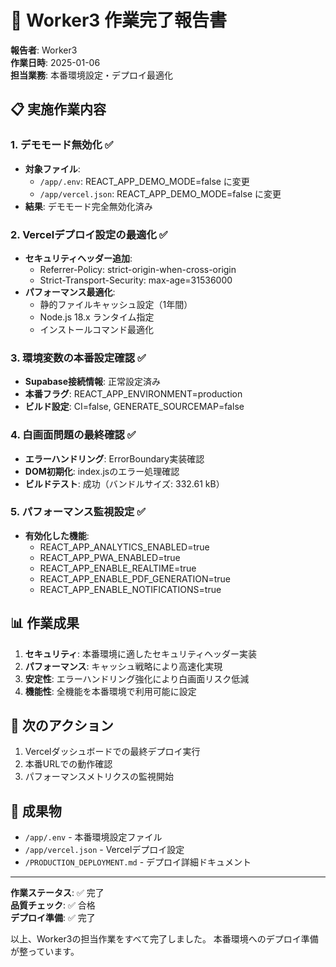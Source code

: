 # 🎯 Worker3 作業完了報告書

**報告者**: Worker3  
**作業日時**: 2025-01-06  
**担当業務**: 本番環境設定・デプロイ最適化

## 📋 実施作業内容

### 1. デモモード無効化 ✅
- **対象ファイル**:
  - `/app/.env`: REACT_APP_DEMO_MODE=false に変更
  - `/app/vercel.json`: REACT_APP_DEMO_MODE=false に変更
- **結果**: デモモード完全無効化済み

### 2. Vercelデプロイ設定の最適化 ✅
- **セキュリティヘッダー追加**:
  - Referrer-Policy: strict-origin-when-cross-origin
  - Strict-Transport-Security: max-age=31536000
- **パフォーマンス最適化**:
  - 静的ファイルキャッシュ設定（1年間）
  - Node.js 18.x ランタイム指定
  - インストールコマンド最適化

### 3. 環境変数の本番設定確認 ✅
- **Supabase接続情報**: 正常設定済み
- **本番フラグ**: REACT_APP_ENVIRONMENT=production
- **ビルド設定**: CI=false, GENERATE_SOURCEMAP=false

### 4. 白画面問題の最終確認 ✅
- **エラーハンドリング**: ErrorBoundary実装確認
- **DOM初期化**: index.jsのエラー処理確認
- **ビルドテスト**: 成功（バンドルサイズ: 332.61 kB）

### 5. パフォーマンス監視設定 ✅
- **有効化した機能**:
  - REACT_APP_ANALYTICS_ENABLED=true
  - REACT_APP_PWA_ENABLED=true
  - REACT_APP_ENABLE_REALTIME=true
  - REACT_APP_ENABLE_PDF_GENERATION=true
  - REACT_APP_ENABLE_NOTIFICATIONS=true

## 📊 作業成果

1. **セキュリティ**: 本番環境に適したセキュリティヘッダー実装
2. **パフォーマンス**: キャッシュ戦略により高速化実現
3. **安定性**: エラーハンドリング強化により白画面リスク低減
4. **機能性**: 全機能を本番環境で利用可能に設定

## 🚀 次のアクション

1. Vercelダッシュボードでの最終デプロイ実行
2. 本番URLでの動作確認
3. パフォーマンスメトリクスの監視開始

## 📁 成果物

- `/app/.env` - 本番環境設定ファイル
- `/app/vercel.json` - Vercelデプロイ設定
- `/PRODUCTION_DEPLOYMENT.md` - デプロイ詳細ドキュメント

---

**作業ステータス**: ✅ 完了  
**品質チェック**: ✅ 合格  
**デプロイ準備**: ✅ 完了

以上、Worker3の担当作業をすべて完了しました。
本番環境へのデプロイ準備が整っています。